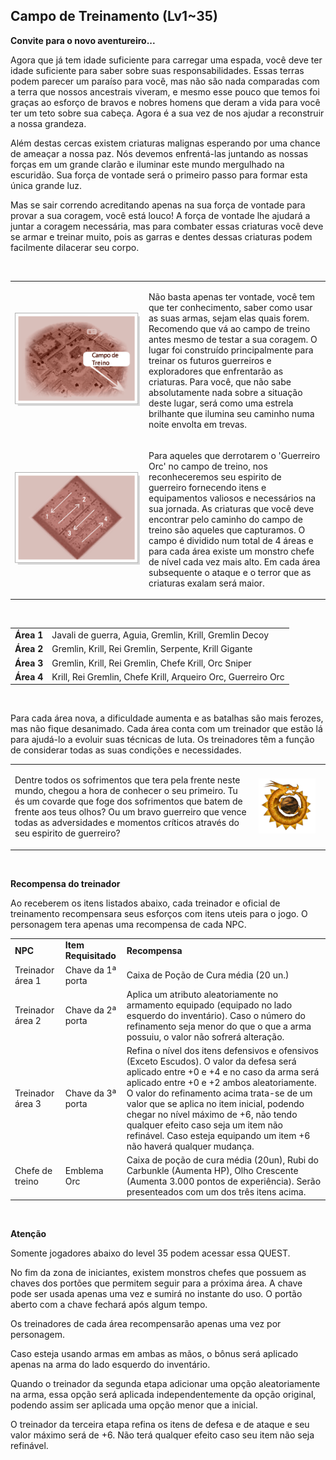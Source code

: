 ## Campo de Treinamento (Lv1~35)

<html>
  <head>
    <meta charset="utf-8" />
    <meta name="viewport" content="width=device-width" />
  </head>
  <body>

<p><strong>Convite para o novo aventureiro...</strong></p>
<p>Agora que já tem idade suficiente para carregar uma espada, você deve ter idade suficiente para saber sobre suas responsabilidades. Essas terras podem parecer um paraíso para você, mas não são nada comparadas com a terra que nossos ancestrais viveram, e mesmo esse pouco que temos foi graças ao esforço de bravos e nobres homens que deram a vida para você ter um teto sobre sua cabeça. Agora é a sua vez de nos ajudar a reconstruir a nossa grandeza. </p>
<p>Além destas cercas existem criaturas malignas esperando por uma chance de ameaçar a nossa paz. Nós devemos enfrentá-las juntando as nossas forças em um grande clarão e iluminar este mundo mergulhado na escuridão. Sua força de vontade será o primeiro passo para formar esta única grande luz. </p>
<p>Mas se sair correndo acreditando apenas na sua força de vontade para provar a sua coragem, você está louco! A força de vontade lhe ajudará a juntar a coragem necessária, mas para combater essas criaturas você deve se armar e treinar muito, pois as garras e dentes dessas criaturas podem facilmente dilacerar seu corpo.</p>
<br>
<table border="0" cellpadding="0" cellspacing="0">	
	<tr>						
		<td width="200px"><img src="https://github.com/RonierBastos/Coisas-de-Wyd/blob/master/Guias%20WYD%20BR/Iniciante/Quests/350%20Quests/Quests-files/Campo-de-treinamento-files/wyd_img_campo-de-treinamento-1.gif?raw=true"></td>
		<td><p>Não basta apenas ter vontade, você tem que ter conhecimento, saber como usar as suas armas, sejam elas quais forem. Recomendo que vá ao campo de treino antes mesmo de testar a sua coragem. O lugar foi construído principalmente para treinar os futuros guerreiros e exploradores que enfrentarão as criaturas. Para você, que não sabe absolutamente nada sobre a situação deste lugar, será como uma estrela brilhante que ilumina seu caminho numa noite envolta em trevas.</p></td>
	</tr>
	<tr class="tabela_linha2">
		<td><img src="https://github.com/RonierBastos/Coisas-de-Wyd/blob/master/Guias%20WYD%20BR/Iniciante/Quests/350%20Quests/Quests-files/Campo-de-treinamento-files/wyd_img_campo-de-treinamento-2.gif?raw=true"></td>
		<td><p>Para aqueles que derrotarem o 'Guerreiro Orc' no campo de treino, nos reconheceremos seu espirito de guerreiro fornecendo itens e equipamentos valiosos e necessários na sua jornada. As criaturas que você deve encontrar pelo caminho do campo de treino são aqueles que capturamos. O campo é dividido num total de 4 áreas e para cada área existe um monstro chefe de nível cada vez mais alto. Em cada área subsequente o ataque e o terror que as criaturas exalam será maior.</p></td>
	</tr>
	</tbody>
</table>
<br>
<table align="center" border="0" cellpadding="0" cellspacing="0">
	<tr>
		<td><strong>Área 1</strong></td>
		<td>Javali de guerra, Aguia, Gremlin, Krill, Gremlin Decoy</td>
	</tr>
	<tr>
		<td><strong>Área 2</strong></td>
		<td>Gremlin, Krill, Rei Gremlin, Serpente, Krill Gigante</td>
	</tr>
	<tr>
		<td><strong>Área 3</strong></td>
		<td>Gremlin, Krill, Rei Gremlin, Chefe Krill, Orc Sniper</td>
	</tr>
	<tr>
		<td><strong>Área 4</strong></td>
		<td>Krill, Rei Gremlin, Chefe Krill, Arqueiro Orc, Guerreiro Orc</td>
	</tr>
</table>
<br>
<p>Para cada área nova, a dificuldade aumenta e as batalhas são mais ferozes, mas não fique desanimado. Cada área conta com um treinador que estão lá para ajudá-lo a evoluir suas técnicas de luta. Os treinadores têm a função de considerar todas as suas condições e necessidades.</p>
<table align="center" border="0" cellpadding="0" cellspacing="0">
	<tr>
		<td><p>Dentre todos os sofrimentos que tera pela frente neste mundo, chegou a hora de conhecer o seu primeiro. Tu és um covarde que foge dos sofrimentos que batem de frente aos teus olhos? Ou um bravo guerreiro que vence todas as adversidades e momentos críticos através do seu espirito de guerreiro?</p></td>
		<td width="100px"><img src="https://github.com/RonierBastos/Coisas-de-Wyd/blob/master/Guias%20WYD%20BR/Iniciante/Quests/350%20Quests/Quests-files/Campo-de-treinamento-files/wyd_img_campo-de-treinamento-3.gif?raw=true"></td>
	</tr>
</table>
<br>
<p><strong>Recompensa do treinador</strong></p>
<p>Ao receberem os itens listados abaixo, cada treinador e oficial de treinamento recompensara seus esforços com itens uteis para o jogo. O personagem tera apenas uma recompensa de cada NPC.</p>
<table align="center" border="0" cellpadding="0" cellspacing="0">
	<tr>
		<td><strong>NPC</strong></td>
		<td><strong>Item Requisitado</strong></td>
		<td><strong>Recompensa</strong></td>
	</tr>
	<tr>
		<td>Treinador área 1</td>
		<td>Chave da 1ª porta</td>
		<td>Caixa de Poção de Cura média (20 un.)</td>
	</tr>
	<tr>
		<td>Treinador área 2</td>
		<td>Chave da 2ª porta</td>
		<td>Aplica um atributo aleatoriamente no armamento equipado (equipado no lado esquerdo do inventário). Caso o número do refinamento seja menor do que o que a arma possuiu, o valor não sofrerá alteração.</td>
	</tr>
	<tr>
		<td>Treinador área 3</td>
		<td>Chave da 3ª porta</td>
		<td>Refina o nível dos itens defensivos e ofensivos (Exceto Escudos). O valor da defesa será aplicado entre +0 e +4 e no caso da arma será aplicado entre +0 e +2 ambos aleatoriamente. O valor do refinamento acima trata-se de um valor que se aplica no item inicial, podendo chegar no nível máximo de +6, não tendo qualquer efeito caso seja um item não refinável. Caso esteja equipando um item +6 não haverá qualquer mudança.</td>
	</tr>
	<tr>
		<td>Chefe de treino</td>
		<td>Emblema Orc</td>
		<td>Caixa de poção de cura média (20un), Rubi do Carbunkle (Aumenta HP), Olho Crescente (Aumenta 3.000 pontos de experiência). Serão presenteados com um dos três itens acima.</td>
	</tr>
</table>
<br>
<p><strong>Atenção</strong></p>
<p>Somente jogadores abaixo do level 35 podem acessar essa QUEST.</p>
<p>No fim da zona de iniciantes, existem monstros chefes que possuem as chaves dos portões que permitem seguir para a próxima área. A chave pode ser usada apenas uma vez e sumirá no instante do uso. O portão aberto com a chave fechará após algum tempo.</p>
<p>Os treinadores de cada área recompensarão apenas uma vez por personagem.</p>
<p>Caso esteja usando armas em ambas as mãos, o bônus será aplicado apenas na arma do lado esquerdo do inventário.</p>
<p>Quando o treinador da segunda etapa adicionar uma opção aleatoriamente na arma, essa opção será aplicada independentemente da opção original, podendo assim ser aplicada uma opção menor que a inicial.</p>
<p>O treinador da terceira etapa refina os itens de defesa e de ataque e seu valor máximo será de +6. Não terá qualquer efeito caso seu item não seja refinável.</p>
  </body>
</html>
